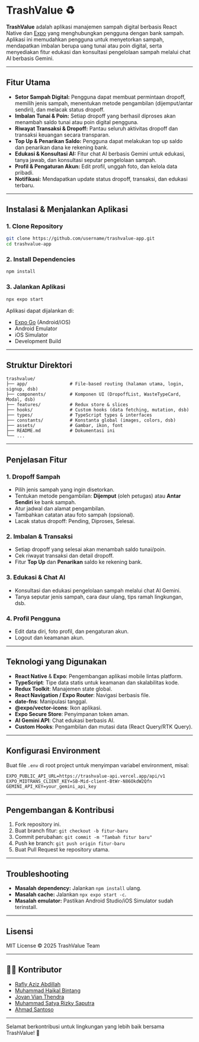 # TrashValue ♻️

**TrashValue** adalah aplikasi manajemen sampah digital berbasis React Native dan [Expo](https://expo.dev) yang menghubungkan pengguna dengan bank sampah. Aplikasi ini memudahkan pengguna untuk menyetorkan sampah, mendapatkan imbalan berupa uang tunai atau poin digital, serta menyediakan fitur edukasi dan konsultasi pengelolaan sampah melalui chat AI berbasis Gemini.

---

## Fitur Utama

- **Setor Sampah Digital:** Pengguna dapat membuat permintaan dropoff, memilih jenis sampah, menentukan metode pengambilan (dijemput/antar sendiri), dan melacak status dropoff.
- **Imbalan Tunai & Poin:** Setiap dropoff yang berhasil diproses akan menambah saldo tunai atau poin digital pengguna.
- **Riwayat Transaksi & Dropoff:** Pantau seluruh aktivitas dropoff dan transaksi keuangan secara transparan.
- **Top Up & Penarikan Saldo:** Pengguna dapat melakukan top up saldo dan penarikan dana ke rekening bank.
- **Edukasi & Konsultasi AI:** Fitur chat AI berbasis Gemini untuk edukasi, tanya jawab, dan konsultasi seputar pengelolaan sampah.
- **Profil & Pengaturan Akun:** Edit profil, unggah foto, dan kelola data pribadi.
- **Notifikasi:** Mendapatkan update status dropoff, transaksi, dan edukasi terbaru.

---

## Instalasi & Menjalankan Aplikasi

### 1. Clone Repository

```bash
git clone https://github.com/username/trashvalue-app.git
cd trashvalue-app
```

### 2. Install Dependencies

```bash
npm install
```

### 3. Jalankan Aplikasi

```bash
npx expo start
```

Aplikasi dapat dijalankan di:

- [Expo Go](https://expo.dev/go) (Android/iOS)
- Android Emulator
- iOS Simulator
- Development Build

---

## Struktur Direktori

```
trashvalue/
├── app/                # File-based routing (halaman utama, login, signup, dsb)
├── components/         # Komponen UI (DropoffList, WasteTypeCard, Modal, dsb)
├── features/           # Redux store & slices
├── hooks/              # Custom hooks (data fetching, mutation, dsb)
├── types/              # TypeScript types & interfaces
├── constants/          # Konstanta global (images, colors, dsb)
├── assets/             # Gambar, ikon, font
├── README.md           # Dokumentasi ini
└── ...
```

---

## Penjelasan Fitur

### 1. **Dropoff Sampah**

- Pilih jenis sampah yang ingin disetorkan.
- Tentukan metode pengambilan: **Dijemput** (oleh petugas) atau **Antar Sendiri** ke bank sampah.
- Atur jadwal dan alamat pengambilan.
- Tambahkan catatan atau foto sampah (opsional).
- Lacak status dropoff: Pending, Diproses, Selesai.

### 2. **Imbalan & Transaksi**

- Setiap dropoff yang selesai akan menambah saldo tunai/poin.
- Cek riwayat transaksi dan detail dropoff.
- Fitur **Top Up** dan **Penarikan** saldo ke rekening bank.

### 3. **Edukasi & Chat AI**

- Konsultasi dan edukasi pengelolaan sampah melalui chat AI Gemini.
- Tanya seputar jenis sampah, cara daur ulang, tips ramah lingkungan, dsb.

### 4. **Profil Pengguna**

- Edit data diri, foto profil, dan pengaturan akun.
- Logout dan keamanan akun.

---

## Teknologi yang Digunakan

- **React Native** & **Expo**: Pengembangan aplikasi mobile lintas platform.
- **TypeScript**: Tipe data statis untuk keamanan dan skalabilitas kode.
- **Redux Toolkit**: Manajemen state global.
- **React Navigation / Expo Router**: Navigasi berbasis file.
- **date-fns**: Manipulasi tanggal.
- **@expo/vector-icons**: Ikon aplikasi.
- **Expo Secure Store**: Penyimpanan token aman.
- **AI Gemini API**: Chat edukasi berbasis AI.
- **Custom Hooks**: Pengambilan dan mutasi data (React Query/RTK Query).

---

## Konfigurasi Environment

Buat file `.env` di root project untuk menyimpan variabel environment, misal:

```
EXPO_PUBLIC_API_URL=https://trashvalue-api.vercel.app/api/v1
EXPO_MIDTRANS_CLIENT_KEY=SB-Mid-client-BtWr-N86OkdW2Qfn
GEMINI_API_KEY=your_gemini_api_key
```

---

## Pengembangan & Kontribusi

1. Fork repository ini.
2. Buat branch fitur: `git checkout -b fitur-baru`
3. Commit perubahan: `git commit -m "Tambah fitur baru"`
4. Push ke branch: `git push origin fitur-baru`
5. Buat Pull Request ke repository utama.

---

## Troubleshooting

- **Masalah dependency:** Jalankan `npm install` ulang.
- **Masalah cache:** Jalankan `npx expo start -c`.
- **Masalah emulator:** Pastikan Android Studio/iOS Simulator sudah terinstall.

---

## Lisensi

MIT License © 2025 TrashValue Team

---

## 👨‍💻 Kontributor

- [Rafly Aziz Abdillah](https://github.com/raflytch)
- [Muhammad Haikal Bintang](https://github.com/Haikal18)
- [Jovan Vian Thendra](https://github.com/JovanVian13)
- [Muhammad Satya Rizky Saputra](https://github.com/SatyaRizkySaputra0214)
- [Ahmad Santoso](https://github.com/ahmad-santoso)

---

Selamat berkontribusi untuk lingkungan yang lebih baik bersama TrashValue! 🌱
